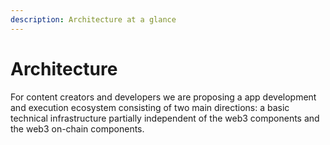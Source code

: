 ```yaml
---
description: Architecture at a glance
---
```


# Architecture

For content creators and developers we are proposing a app development and execution ecosystem consisting of two main directions: a basic technical infrastructure partially independent of the web3 components and the web3 on-chain components.
